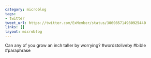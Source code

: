 ```yaml
---
category: microblog
tags:
- twitter
tweet_url: https://twitter.com/ExMember/status/306085714980925440
links: []
layout: microblog
---
```

Can any of you grow an inch taller by worrying? #wordstoliveby #bible #paraphrase
